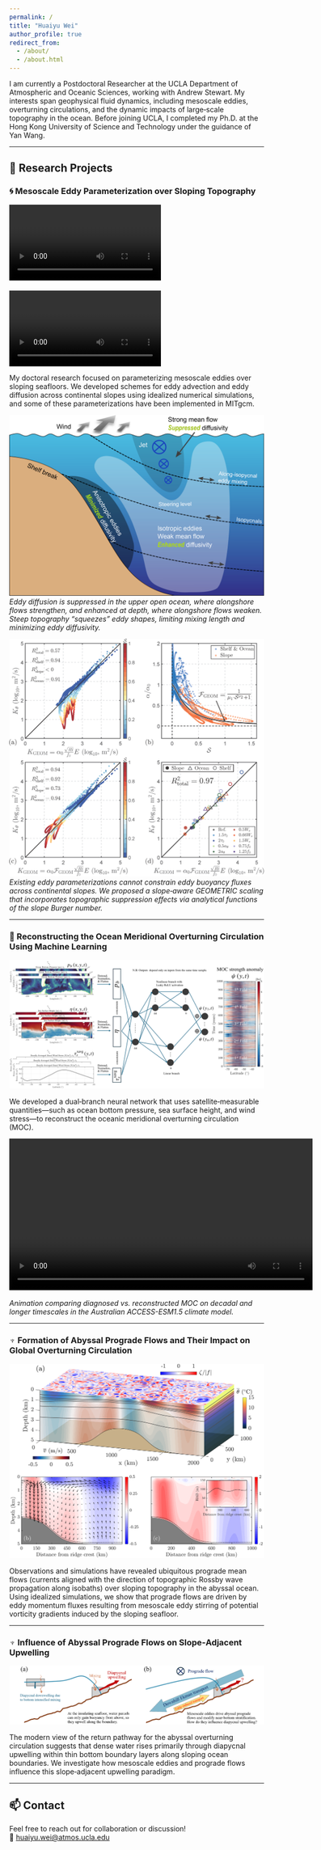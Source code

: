 ```yaml
---
permalink: /
title: "Huaiyu Wei"
author_profile: true
redirect_from:
  - /about/
  - /about.html
---
```


I am currently a Postdoctoral Researcher at the UCLA Department of Atmospheric and Oceanic Sciences, working with Andrew Stewart. My interests span geophysical fluid dynamics, including mesoscale eddies, overturning circulations, and the dynamic impacts of large‐scale topography in the ocean. Before joining UCLA, I completed my Ph.D. at the Hong Kong University of Science and Technology under the guidance of Yan Wang.

---

## 🔬 Research Projects

### 🌀 Mesoscale Eddy Parameterization over Sloping Topography

<p style="display: flex; gap: 20px; flex-wrap: wrap;">
  <video width="300" controls>
    <source src="/videos/Prograde.mp4" type="video/mp4">
    Your browser does not support the video tag.
  </video>
  <video width="300" controls>
    <source src="/videos/Retrograde.mp4" type="video/mp4">
    Your browser does not support the video tag.
  </video>
</p>

My doctoral research focused on parameterizing mesoscale eddies over sloping seafloors. We developed schemes for eddy advection and eddy diffusion across continental slopes using idealized numerical simulations, and some of these parameterizations have been implemented in MITgcm.

![Schematic of eddy diffusion across continental slopes under upwelling‐favorable winds](images/ww21.png)  
*Eddy diffusion is suppressed in the upper open ocean, where alongshore flows strengthen, and enhanced at depth, where alongshore flows weaken. Steep topography “squeezes” eddy shapes, limiting mixing length and minimizing eddy diffusivity.*

![Slope‐aware GEOMETRIC scaling for eddy buoyancy flux](images/WWSM22.png)  
*Existing eddy parameterizations cannot constrain eddy buoyancy fluxes across continental slopes. We proposed a slope‐aware GEOMETRIC scaling that incorporates topographic suppression effects via analytical functions of the slope Burger number.*

---

### 🔁 Reconstructing the Ocean Meridional Overturning Circulation Using Machine Learning

![Dual‐branch neural network architecture for MOC reconstruction](images/DBNN.png)

We developed a dual‐branch neural network that uses satellite‐measurable quantities—such as ocean bottom pressure, sea surface height, and wind stress—to reconstruct the oceanic meridional overturning circulation (MOC).

<video width="600" controls>
  <source src="/videos/Truth_Vs_Reconstruction.mp4" type="video/mp4">
  Your browser does not support the video tag.
</video>

*Animation comparing diagnosed vs. reconstructed MOC on decadal and longer timescales in the Australian ACCESS-ESM1.5 climate model.*

---

### ♆ Formation of Abyssal Prograde Flows and Their Impact on Global Overturning Circulation

![Idealized simulation of abyssal prograde flows](images/Neptune_model.png)

Observations and simulations have revealed ubiquitous prograde mean flows (currents aligned with the direction of topographic Rossby wave propagation along isobaths) over sloping topography in the abyssal ocean. Using idealized simulations, we show that prograde flows are driven by eddy momentum fluxes resulting from mesoscale eddy stirring of potential vorticity gradients induced by the sloping seafloor.

---

### ♆ Influence of Abyssal Prograde Flows on Slope‐Adjacent Upwelling

![Schematic of slope-adjacent upwelling in the abyssal overturning circulation](images/Neptune_Upwelling.png)

The modern view of the return pathway for the abyssal overturning circulation suggests that dense water rises primarily through diapycnal upwelling within thin bottom boundary layers along sloping ocean boundaries. We investigate how mesoscale eddies and prograde flows influence this slope‐adjacent upwelling paradigm.

---

## 📫 Contact

Feel free to reach out for collaboration or discussion!  
📧 [huaiyu.wei@atmos.ucla.edu](mailto:huaiyu.wei@atmos.ucla.edu)
